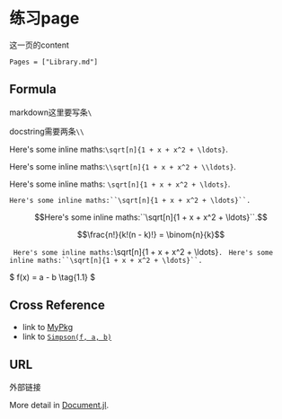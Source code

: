 # 练习page

 这一页的content
```@contents
Pages = ["Library.md"]
```
## Formula

markdown这里要写条`\`

docstring需要两条`\\`

Here's some inline maths:``\sqrt[n]{1 + x + x^2 + \ldots}``.

Here's some inline maths:``\\sqrt[n]{1 + x + x^2 + \\ldots}``.

Here's some inline maths: ``\sqrt[n]{1 + x + x^2 + \ldots}``.

```
Here's some inline maths:``\sqrt[n]{1 + x + x^2 + \ldots}``.
```



```math
Here's some inline maths:``\sqrt[n]{1 + x + x^2 + \ldots}``.
```

```math
\frac{n!}{k!(n - k)!} = \binom{n}{k}
```

``
Here's some inline maths:``\sqrt[n]{1 + x + x^2 + \ldots}``.
``
`
Here's some inline maths:``\sqrt[n]{1 + x + x^2 + \ldots}``.
`

$ f(x) = a - b \tag{1.1} $

## Cross Reference

- link to [MyPkg](@ref)
- link to [`Simpson(f, a, b)`](@ref)

## URL

外部链接

More detail in [Document.jl](https://juliadocs.github.io/Documenter.jl/stable/).
